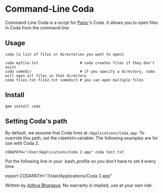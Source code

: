 # Command-Line Coda

Command-Line Coda is a script for [Panic](http://panic.com)'s Coda. It allows you to open files in Coda from the command line.

## Usage

	coda [a list of files or directories you want to open]

	coda myfile.txt                   # coda creates files if they don't exist
	coda somedir                      # if you specify a directory, coda will open all files in that directory
	coda file1.txt file2.txt somedir3 # you can open multiple files

## Install

	gem install coda

## Setting Coda's path

By default, we assume that Coda lives at `/Applications/Coda.app`. To override this path, set the `CODAPATH` variable:
The following examples are for use with Coda 2.

	CODAPATH="/User/Applications/Coda 2.app" coda test.txt

Put the following line in your .bash_profile so you don't have to set it every time.

  export CODAPATH="/User/Applications/Coda 2.app"
  
Written by [Aditya Bhargava](http://adit.io). No warranty is implied, use at your own risk.
